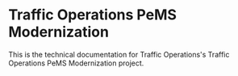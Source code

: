 # Traffic Operations PeMS Modernization

This is the technical documentation for Traffic Operations's
Traffic Operations PeMS Modernization project.
